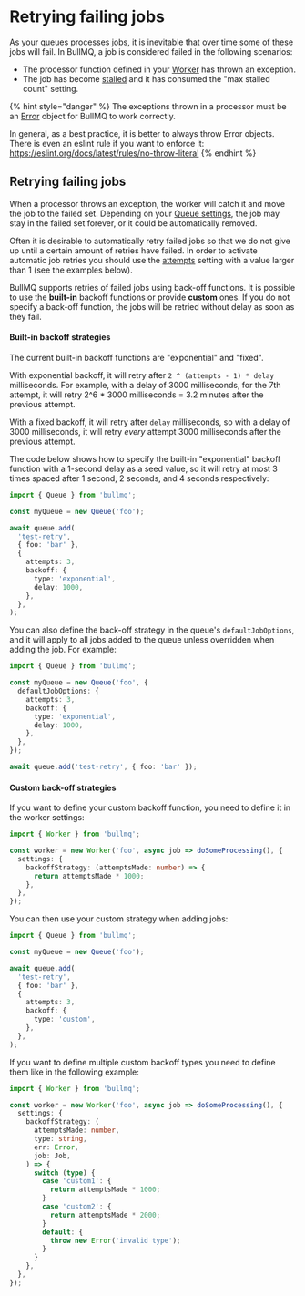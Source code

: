# Retrying failing jobs

As your queues processes jobs, it is inevitable that over time some of these jobs will fail. In BullMQ, a job is considered failed in the following scenarios:

- The processor function defined in your [Worker](https://docs.bullmq.io/guide/workers) has thrown an exception.
- The job has become [stalled](https://docs.bullmq.io/guide/jobs/stalled) and it has consumed the "max stalled count" setting.

{% hint style="danger" %}
The exceptions thrown in a processor must be an [Error](https://nodejs.org/api/errors.html#class-error) object for BullMQ to work correctly.

In general, as a best practice, it is better to always throw Error objects. There is even an eslint rule if you want to enforce it: https://eslint.org/docs/latest/rules/no-throw-literal
{% endhint %}

## Retrying failing jobs

When a processor throws an exception, the worker will catch it and move the job to the failed set. Depending on your [Queue settings](https://docs.bullmq.io/guide/queues/auto-removal-of-jobs), the job may stay in the failed set forever, or it could be automatically removed.&#x20;

Often it is desirable to automatically retry failed jobs so that we do not give up until a certain amount of retries have failed. In order to activate automatic job retries you should use the [attempts](https://api.docs.bullmq.io/interfaces/v4.BaseJobOptions.html#attempts) setting with a value larger than 1 (see the examples below).

BullMQ supports retries of failed jobs using back-off functions. It is possible to use the **built-in** backoff functions or provide **custom** ones. If you do not specify a back-off function, the jobs will be retried without delay as soon as they fail.

#### Built-in backoff strategies

The current built-in backoff functions are "exponential" and "fixed".

With exponential backoff, it will retry after `2 ^ (attempts - 1) * delay` milliseconds. For example, with a delay of 3000 milliseconds, for the 7th attempt, it will retry 2^6 \* 3000 milliseconds = 3.2 minutes after the previous attempt.&#x20;

With a fixed backoff, it will retry after `delay` milliseconds, so with a delay of 3000 milliseconds, it will retry _every_ attempt 3000 milliseconds after the previous attempt.

The code below shows how to specify the built-in "exponential" backoff function with a 1-second delay as a seed value, so it will retry at most 3 times spaced after 1 second, 2 seconds, and 4 seconds respectively:

```typescript
import { Queue } from 'bullmq';

const myQueue = new Queue('foo');

await queue.add(
  'test-retry',
  { foo: 'bar' },
  {
    attempts: 3,
    backoff: {
      type: 'exponential',
      delay: 1000,
    },
  },
);
```

You can also define the back-off strategy in the queue's `defaultJobOptions`, and it will apply to all jobs added to the queue unless overridden when adding the job. For example:

```typescript
import { Queue } from 'bullmq';

const myQueue = new Queue('foo', {
  defaultJobOptions: {
    attempts: 3,
    backoff: {
      type: 'exponential',
      delay: 1000,
    },
  },
});

await queue.add('test-retry', { foo: 'bar' });
```

#### Custom back-off strategies

If you want to define your custom backoff function, you need to define it in the worker settings:

```typescript
import { Worker } from 'bullmq';

const worker = new Worker('foo', async job => doSomeProcessing(), {
  settings: {
    backoffStrategy: (attemptsMade: number) => {
      return attemptsMade * 1000;
    },
  },
});
```

You can then use your custom strategy when adding jobs:

```typescript
import { Queue } from 'bullmq';

const myQueue = new Queue('foo');

await queue.add(
  'test-retry',
  { foo: 'bar' },
  {
    attempts: 3,
    backoff: {
      type: 'custom',
    },
  },
);
```

If you want to define multiple custom backoff types you need to define them like in the following example:

```typescript
import { Worker } from 'bullmq';

const worker = new Worker('foo', async job => doSomeProcessing(), {
  settings: {
    backoffStrategy: (
      attemptsMade: number,
      type: string,
      err: Error,
      job: Job,
    ) => {
      switch (type) {
        case 'custom1': {
          return attemptsMade * 1000;
        }
        case 'custom2': {
          return attemptsMade * 2000;
        }
        default: {
          throw new Error('invalid type');
        }
      }
    },
  },
});
```
